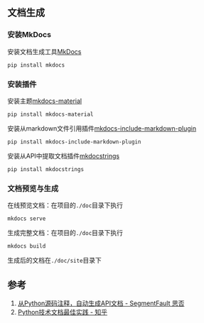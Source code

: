 ## 文档生成

### 安装MkDocs

安装文档生成工具[MkDocs](https://www.mkdocs.org/)
```shell
pip install mkdocs
```

### 安装插件

安装主题[mkdocs-material](https://squidfunk.github.io/mkdocs-material/)
```shell
pip install mkdocs-material
```

安装从markdown文件引用插件[mkdocs-include-markdown-plugin](https://github.com/mondeja/mkdocs-include-markdown-plugin)
```shell
pip install mkdocs-include-markdown-plugin
```

安装从API中提取文档插件[mkdocstrings](https://github.com/mkdocstrings/mkdocstrings)
```shell
pip install mkdocstrings
```

### 文档预览与生成

在线预览文档：在项目的`./doc`目录下执行
```shell
mkdocs serve
```

生成完整文档：在项目的`./doc`目录下执行
```shell
mkdocs build
```
生成后的文档在`./doc/site`目录下

## 参考
1. [从Python源码注释，自动生成API文档 - SegmentFault 思否](https://segmentfault.com/a/1190000040801843)
2. [Python技术文档最佳实践 - 知乎](https://zhuanlan.zhihu.com/p/333742823)
